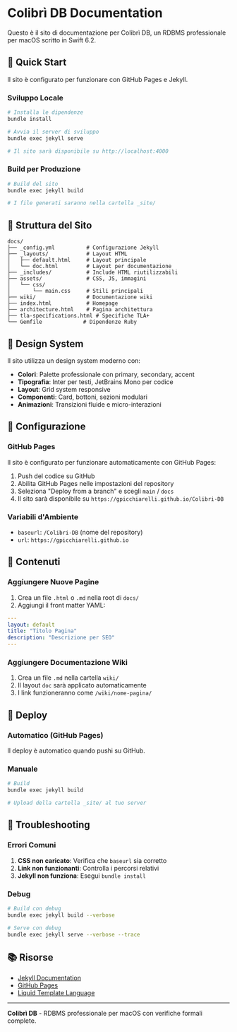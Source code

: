 # Colibrì DB Documentation

Questo è il sito di documentazione per Colibrì DB, un RDBMS professionale per macOS scritto in Swift 6.2.

## 🚀 Quick Start

Il sito è configurato per funzionare con GitHub Pages e Jekyll.

### Sviluppo Locale

```bash
# Installa le dipendenze
bundle install

# Avvia il server di sviluppo
bundle exec jekyll serve

# Il sito sarà disponibile su http://localhost:4000
```

### Build per Produzione

```bash
# Build del sito
bundle exec jekyll build

# I file generati saranno nella cartella _site/
```

## 📁 Struttura del Sito

```
docs/
├── _config.yml          # Configurazione Jekyll
├── _layouts/            # Layout HTML
│   ├── default.html     # Layout principale
│   └── doc.html         # Layout per documentazione
├── _includes/           # Include HTML riutilizzabili
├── assets/              # CSS, JS, immagini
│   └── css/
│       └── main.css     # Stili principali
├── wiki/                # Documentazione wiki
├── index.html           # Homepage
├── architecture.html    # Pagina architettura
├── tla-specifications.html # Specifiche TLA+
└── Gemfile             # Dipendenze Ruby
```

## 🎨 Design System

Il sito utilizza un design system moderno con:

- **Colori**: Palette professionale con primary, secondary, accent
- **Tipografia**: Inter per testi, JetBrains Mono per codice
- **Layout**: Grid system responsive
- **Componenti**: Card, bottoni, sezioni modulari
- **Animazioni**: Transizioni fluide e micro-interazioni

## 🔧 Configurazione

### GitHub Pages

Il sito è configurato per funzionare automaticamente con GitHub Pages:

1. Push del codice su GitHub
2. Abilita GitHub Pages nelle impostazioni del repository
3. Seleziona "Deploy from a branch" e scegli `main` / `docs`
4. Il sito sarà disponibile su `https://gpicchiarelli.github.io/Colibri-DB`

### Variabili d'Ambiente

- `baseurl`: `/Colibri-DB` (nome del repository)
- `url`: `https://gpicchiarelli.github.io`

## 📝 Contenuti

### Aggiungere Nuove Pagine

1. Crea un file `.html` o `.md` nella root di `docs/`
2. Aggiungi il front matter YAML:

```yaml
---
layout: default
title: "Titolo Pagina"
description: "Descrizione per SEO"
---
```

### Aggiungere Documentazione Wiki

1. Crea un file `.md` nella cartella `wiki/`
2. Il layout `doc` sarà applicato automaticamente
3. I link funzioneranno come `/wiki/nome-pagina/`

## 🚀 Deploy

### Automatico (GitHub Pages)

Il deploy è automatico quando pushi su GitHub.

### Manuale

```bash
# Build
bundle exec jekyll build

# Upload della cartella _site/ al tuo server
```

## 🐛 Troubleshooting

### Errori Comuni

1. **CSS non caricato**: Verifica che `baseurl` sia corretto
2. **Link non funzionanti**: Controlla i percorsi relativi
3. **Jekyll non funziona**: Esegui `bundle install`

### Debug

```bash
# Build con debug
bundle exec jekyll build --verbose

# Serve con debug
bundle exec jekyll serve --verbose --trace
```

## 📚 Risorse

- [Jekyll Documentation](https://jekyllrb.com/docs/)
- [GitHub Pages](https://pages.github.com/)
- [Liquid Template Language](https://shopify.github.io/liquid/)

---

**Colibrì DB** - RDBMS professionale per macOS con verifiche formali complete.